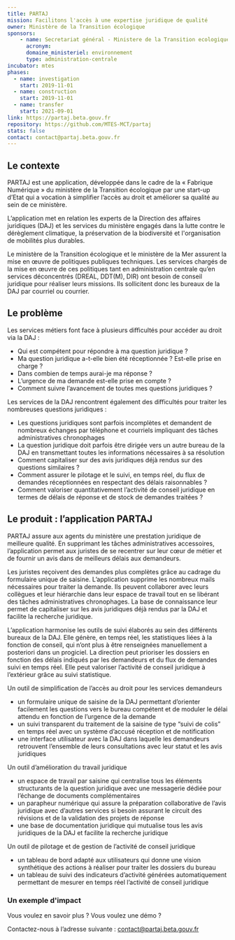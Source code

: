 ```yaml
---
title: PARTAJ
mission: Facilitons l'accès à une expertise juridique de qualité
owner: Ministère de la Transition écologique
sponsors:
    - name: Secretariat général - Ministere de la Transition ecologique
      acronym: 
      domaine_ministeriel: environnement
      type: administration-centrale
incubator: mtes
phases:
  - name: investigation
    start: 2019-11-01
  - name: construction
    start: 2019-11-01
  - name: transfer
    start: 2021-09-01  
link: https://partaj.beta.gouv.fr
repository: https://github.com/MTES-MCT/partaj
stats: false
contact: contact@partaj.beta.gouv.fr
---
```


## Le contexte

PARTAJ est une application, développée dans le cadre de la « Fabrique Numérique » du ministère de la Transition écologique par une start-up d’Etat qui a vocation à simplifier l’accès au droit et améliorer sa qualité au sein de ce ministère.

L’application met en relation les experts de la Direction des affaires juridiques (DAJ) et les services du ministère engagés dans la lutte contre le dérèglement climatique, la préservation de la biodiversité et l'organisation de mobilités plus durables.

Le ministère de la Transition écologique et le ministère de la Mer assurent la mise en œuvre de politiques publiques techniques. Les services chargés de la mise en œuvre de ces politiques tant en administration centrale qu’en services déconcentrés (DREAL, DDT(M), DIR) ont besoin de conseil juridique pour réaliser leurs missions. Ils sollicitent donc les bureaux de la DAJ par courriel ou courrier.


## Le problème

Les services métiers font face à plusieurs difficultés pour accéder au droit via la DAJ : 
- Qui est compétent pour répondre à ma question juridique ?
- Ma question juridique a-t-elle bien été réceptionnée ? Est-elle prise en charge ?
- Dans combien de temps aurai-je ma réponse ? 
- L’urgence de ma demande est-elle prise en compte ?
- Comment suivre l’avancement de toutes mes questions juridiques ?

Les services de la DAJ rencontrent également des difficultés pour traiter les nombreuses questions juridiques :
- Les questions juridiques sont parfois incomplètes et demandent de nombreux échanges par téléphone et courriels impliquant des tâches administratives chronophages
- La question juridique doit parfois être dirigée vers un autre bureau de la DAJ en transmettant toutes les informations nécessaires à sa résolution
- Comment capitaliser sur des avis juridiques déjà rendus sur des questions similaires ?
- Comment assurer le pilotage et le suivi, en temps réel, du flux de demandes réceptionnées en respectant des délais raisonnables ?
- Comment valoriser quantitativement l’activité de conseil juridique en termes de délais de réponse et de stock de demandes traitées ?


## Le produit : l’application PARTAJ

PARTAJ assure aux agents du ministère une prestation juridique de meilleure qualité. En supprimant les tâches administratives accessoires, l’application permet aux juristes de se recentrer sur leur cœur de métier et de fournir un avis dans de meilleurs délais aux demandeurs.

Les juristes reçoivent des demandes plus complètes grâce au cadrage du formulaire unique de saisine. L’application supprime les nombreux mails nécessaires pour traiter la demande. Ils peuvent collaborer avec leurs collègues et leur hiérarchie dans leur espace de travail tout en se libérant des tâches administratives chronophages. La base de connaissance leur permet de capitaliser sur les avis juridiques déjà rendus par la DAJ et facilite la recherche juridique. 

L’application harmonise les outils de suivi élaborés au sein des différents bureaux de la DAJ. Elle génère, en temps réel, les statistiques liées à la fonction de conseil, qui n’ont plus à être renseignées manuellement a posteriori dans un progiciel. La direction peut prioriser les dossiers en fonction des délais indiqués par les demandeurs et du flux de demandes suivi en temps réel. Elle peut valoriser l’activité de conseil juridique à l’extérieur grâce au suivi statistique. 

Un outil de simplification de l’accès au droit pour les services demandeurs
- un formulaire unique de saisine de la DAJ permettant d’orienter facilement les questions vers le bureau compétent et de moduler le délai attendu en fonction de l’urgence de la demande
- un suivi transparent du traitement de la saisine de type “suivi de colis”  en temps réel avec un système d’accusé réception et de notification
- une interface utilisateur avec la DAJ dans laquelle les demandeurs retrouvent l’ensemble de leurs consultations avec leur statut et les avis juridiques

Un outil d’amélioration du travail juridique 
- un espace de travail par saisine qui centralise tous les éléments structurants de la question juridique avec une messagerie dédiée pour l’échange de documents complémentaires
- un parapheur numérique qui assure la préparation collaborative de l’avis juridique avec d’autres services si besoin assurant le circuit des révisions et de la validation des projets de réponse 
- une base de documentation juridique qui mutualise tous les avis juridiques de la DAJ et facilite la recherche juridique 

Un outil de pilotage et de gestion de l’activité de conseil juridique 
- un tableau de bord adapté aux utilisateurs qui donne une vision synthétique des actions à réaliser pour traiter les dossiers du bureau 
- un tableau de suivi des indicateurs d’activité générées automatiquement permettant de mesurer en temps réel l’activité de conseil juridique 


### Un exemple d'impact

Vous voulez en savoir plus ? Vous voulez une démo ?

Contactez-nous à l’adresse suivante : contact@partaj.beta.gouv.fr


